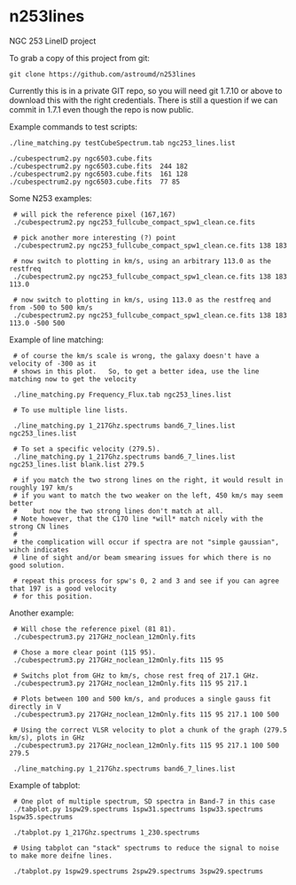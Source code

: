 # n253lines
NGC 253 LineID project

To grab a copy of this project from git:

    git clone https://github.com/astroumd/n253lines

Currently this is in a private GIT repo, so you will need git 1.7.10
or above to download this with the right credentials. 
There is still a question if we can commit in 1.7.1 even though
the repo is now public.



Example commands to test scripts:

    ./line_matching.py testCubeSpectrum.tab ngc253_lines.list

    ./cubespectrum2.py ngc6503.cube.fits
    ./cubespectrum2.py ngc6503.cube.fits  244 182
    ./cubespectrum2.py ngc6503.cube.fits  161 128
    ./cubespectrum2.py ngc6503.cube.fits  77 85


Some N253 examples:

     # will pick the reference pixel (167,167)
     ./cubespectrum2.py ngc253_fullcube_compact_spw1_clean.ce.fits 

     # pick another more interesting (?) point
     ./cubespectrum2.py ngc253_fullcube_compact_spw1_clean.ce.fits 138 183

     # now switch to plotting in km/s, using an arbitrary 113.0 as the restfreq
     ./cubespectrum2.py ngc253_fullcube_compact_spw1_clean.ce.fits 138 183 113.0

     # now switch to plotting in km/s, using 113.0 as the restfreq and from -500 to 500 km/s
     ./cubespectrum2.py ngc253_fullcube_compact_spw1_clean.ce.fits 138 183 113.0 -500 500


Example of line matching:

     # of course the km/s scale is wrong, the galaxy doesn't have a velocity of -300 as it
     # shows in this plot.   So, to get a better idea, use the line matching now to get the velocity

     ./line_matching.py Frequency_Flux.tab ngc253_lines.list

     # To use multiple line lists.
     
     ./line_matching.py 1_217Ghz.spectrums band6_7_lines.list ngc253_lines.list
     
     # To set a specific velocity (279.5).
     ./line_matching.py 1_217Ghz.spectrums band6_7_lines.list ngc253_lines.list blank.list 279.5

     # if you match the two strong lines on the right, it would result in roughly 197 km/s
     # if you want to match the two weaker on the left, 450 km/s may seem better
     #    but now the two strong lines don't match at all.
     # Note however, that the C17O line *will* match nicely with the strong CN lines
     #
     # the complication will occur if spectra are not "simple gaussian", wihch indicates
     # line of sight and/or beam smearing issues for which there is no good solution.

     # repeat this process for spw's 0, 2 and 3 and see if you can agree that 197 is a good velocity
     # for this position.


Another example:

     # Will chose the reference pixel (81 81).
     ./cubespectrum3.py 217GHz_noclean_12mOnly.fits

     # Chose a more clear point (115 95).
     ./cubespectrum3.py 217GHz_noclean_12mOnly.fits 115 95

     # Switchs plot from GHz to km/s, chose rest freq of 217.1 GHz.
     ./cubespectrum3.py 217GHz_noclean_12mOnly.fits 115 95 217.1   

     # Plots between 100 and 500 km/s, and produces a single gauss fit directly in V
     ./cubespectrum3.py 217GHz_noclean_12mOnly.fits 115 95 217.1 100 500

     # Using the correct VLSR velocity to plot a chunk of the graph (279.5 km/s), plots in GHz 
     ./cubespectrum3.py 217GHz_noclean_12mOnly.fits 115 95 217.1 100 500 279.5

     ./line_matching.py 1_217Ghz.spectrums band6_7_lines.list


Example of tabplot:
     
     # One plot of multiple spectrum, SD spectra in Band-7 in this case
     ./tabplot.py 1spw29.spectrums 1spw31.spectrums 1spw33.spectrums 1spw35.spectrums

     ./tabplot.py 1_217Ghz.spectrums 1_230.spectrums

     # Using tabplot can "stack" spectrums to reduce the signal to noise to make more deifne lines.
     
     ./tabplot.py 1spw29.spectrums 2spw29.spectrums 3spw29.spectrums 




























